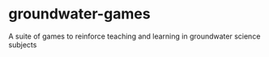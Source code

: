 # groundwater-games
A suite of games to reinforce teaching and learning in groundwater science subjects
